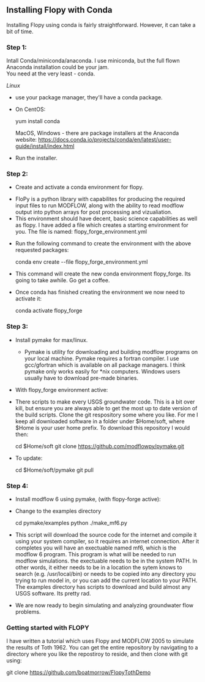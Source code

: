 ## Installing Flopy with Conda

Installing Flopy using conda is fairly straightforward.  However, it can take a bit of time.

### Step 1:
Intall Conda/miniconda/anaconda.  I use miniconda, but the full flown Anaconda installation could be your jam.  
You need at the very least - conda.

*Linux* 
 - use your package manager, they'll have a conda package.  

 - On CentOS:

     yum install conda

    MacOS, Windows - there are package installers at the Anaconda website: 
      https://docs.conda.io/projects/conda/en/latest/user-guide/install/index.html 

 - Run the installer.

### Step 2:
- Create and activate a conda environment for flopy. 

 * FloPy is a python library with capabilites for producing the required input files to run MODFLOW, along with the ability to read modflow output into python arrays for post processing and vizualiation.
 * This environment should have decent, basic science capabilities as well as flopy. I have added a file which creates a starting environment for you.  The file is named:
    flopy_forge_environment.yml

- Run the following command to create the environment with the above requested packages:

    conda env create --file flopy_forge_environment.yml

- This command will create the new conda environment flopy_forge. Its going to take awhile.  Go get a coffee.

- Once conda has finished creating the environment we now need to activate it:
     
    conda activate flopy_forge

### Step 3:
- Install pymake for max/linux.

  - Pymake is utility for downloading and building modflow programs on your local machine. Pymake requires a fortran compiler.  I use gcc/gfortran which is available on all package managers. I think pymake only works easily for \*nix computers.  Windows users usually have to download pre-made binaries.

- With flopy_forge environment active:    


- There scripts to make every USGS groundwater code.  This is a bit over kill, but ensure you are always able to get the most up to date version of the build scripts.  Clone the git respository some where you like.  For me I keep all downloaded software in a folder under $Home/soft, where $Home is your user home prefix.  To download this repository I would then:

    cd $Home/soft
    git clone https://github.com/modflowpy/pymake.git

- To update:
  
    cd $Home/soft/pymake
    git pull

### Step 4:
- Install modflow 6 using pymake, (with flopy-forge active):

 -  Change to the examples directory

    cd pymake/examples
    python ./make_mf6.py

- This script will download the source code for the internet and compile it using your system compiler, so it requires an internet connection. After it completes you will have an exectuable named mf6, which is the modflow 6 program.  This program is what will be needed to run modflow simulations. the exectuable needs to be in the system PATH.  In other words, it either needs to be in a location the sytem knows to search (e.g. /usr/local/bin) or needs to be copied into any directory you trying to run model in, or you can add the current location to your PATH. The examples directory has scripts to download and build almost any USGS software.  Its pretty rad.  

- We are now ready to begin simulating and analyzing groundwater flow problems. 

### Getting started with FLOPY
I have written a tutorial which uses Flopy and MODFLOW 2005 to simulate the results of Toth 1962.  You can get the entire repository by navigating to a directory where you like the repostiroy to reside, and then clone with git using:

git clone https://github.com/boatmorrow/FlopyTothDemo
